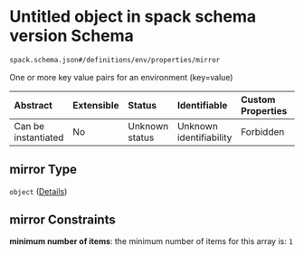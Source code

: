 # Untitled object in spack schema version Schema

```txt
spack.schema.json#/definitions/env/properties/mirror
```

One or more key value pairs for an environment (key=value)

| Abstract            | Extensible | Status         | Identifiable            | Custom Properties | Additional Properties | Access Restrictions | Defined In                                                            |
| :------------------ | :--------- | :------------- | :---------------------- | :---------------- | :-------------------- | :------------------ | :-------------------------------------------------------------------- |
| Can be instantiated | No         | Unknown status | Unknown identifiability | Forbidden         | Allowed               | none                | [spack.schema.json*](../out/spack.schema.json "open original schema") |

## mirror Type

`object` ([Details](definitions-definitions-env.md))

## mirror Constraints

**minimum number of items**: the minimum number of items for this array is: `1`
